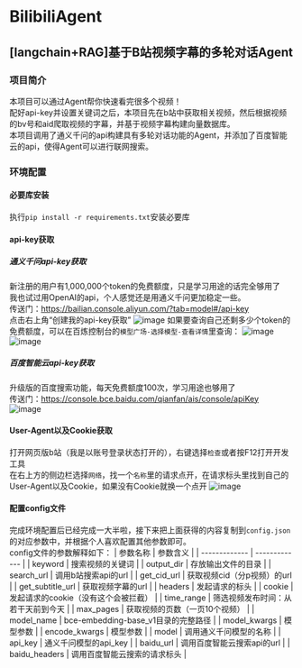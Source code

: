 # BilibiliAgent
## [langchain+RAG]基于B站视频字幕的多轮对话Agent  
### 项目简介
本项目可以通过Agent帮你快速看完很多个视频！  
配好api-key并设置关键词之后，本项目先在b站中获取相关视频，然后根据视频的bv号和aid爬取视频的字幕，并基于视频字幕构建向量数据库。  
本项目调用了通义千问的api构建具有多轮对话功能的Agent，并添加了百度智能云的api，使得Agent可以进行联网搜索。  
### 环境配置
#### 必要库安装
执行`pip install -r requirements.txt`安装必要库  
#### api-key获取
##### 通义千问api-key获取
新注册的用户有1,000,000个token的免费额度，只是学习用途的话完全够用了  
我也试过用OpenAI的api，个人感觉还是用通义千问更加稳定一些。  
传送门：https://bailian.console.aliyun.com/?tab=model#/api-key  
点击右上角“创建我的api-key获取”
![image](https://github.com/user-attachments/assets/58d83430-efa1-4765-8faf-7bedc1c24ba2)
如果要查询自己还剩多少个token的免费额度，可以在百炼控制台的`模型广场-选择模型-查看详情`里查询：
![image](https://github.com/user-attachments/assets/86085c78-11bc-45b8-b94a-9d0e2f2e9ed9)
![image](https://github.com/user-attachments/assets/0c6d1b8a-db00-43cc-ac3e-64d4f7a278ca)
##### 百度智能云api-key获取
升级版的百度搜索功能，每天免费额度100次，学习用途也够用了  
传送门：https://console.bce.baidu.com/qianfan/ais/console/apiKey  
![image](https://github.com/user-attachments/assets/eb65a573-d0e2-40a0-a0d9-9a58596dbf3a)
#### User-Agent以及Cookie获取
打开网页版b站（我是以账号登录状态打开的），右键选择`检查`或者按F12打开开发工具  
在右上方的侧边栏选择`网络`，找一个`名称`里的请求点开，在请求标头里找到自己的User-Agent以及Cookie，如果没有Cookie就换一个点开
![image](https://github.com/user-attachments/assets/96c52345-46a2-4775-b673-cd2b6174434c)
#### 配置config文件
完成环境配置后已经完成一大半啦，接下来把上面获得的内容复制到`config.json`的对应参数中，并根据个人喜欢配置其他参数即可。  
config文件的参数解释如下：
| 参数名称  | 参数含义 |
| ------------- | ------------- |
| keyword  | 搜索视频的关键词  |
| output_dir  | 存放输出文件的目录  |
| search_url  | 调用b站搜索api的url  |
| get_cid_url  | 获取视频cid（分p视频）的url  |
| get_subtitle_url  | 获取视频字幕的url  |
| headers  | 发起请求的标头 |
| cookie  | 发起请求的cookie（没有这个会被拦截） |
| time_range  | 筛选视频发布时间：从若干天前到今天  |
| max_pages  | 获取视频的页数（一页10个视频）  |
| model_name  | bce-embedding-base_v1目录的完整路径  |
| model_kwargs  | 模型参数  |
| encode_kwargs  | 模型参数  |
| model  | 调用通义千问模型的名称  |
| api_key  | 通义千问模型的api_key  |
| baidu_url  | 调用百度智能云搜索api的url  |
| baidu_headers  | 调用百度智能云搜索的请求标头  |
